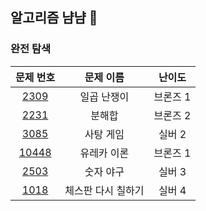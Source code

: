 ## 알고리즘 냠냠 🍕

### 완전 탐색

|문제 번호|문제 이름|난이도|
|:---:|:---:|:---:|
|[2309](https://www.acmicpc.net/problem/2309)|일곱 난쟁이|브론즈 1|
|[2231](https://www.acmicpc.net/problem/2231)|분해합|브론즈 2|
|[3085](https://www.acmicpc.net/problem/3085)|사탕 게임|실버 2|
|[10448](https://www.acmicpc.net/problem/10448)|유레카 이론|브론즈 1|
|[2503](https://www.acmicpc.net/problem/2503)|숫자 야구|실버 3|
|[1018](https://www.acmicpc.net/problem/1018)|체스판 다시 칠하기|실버 4|
